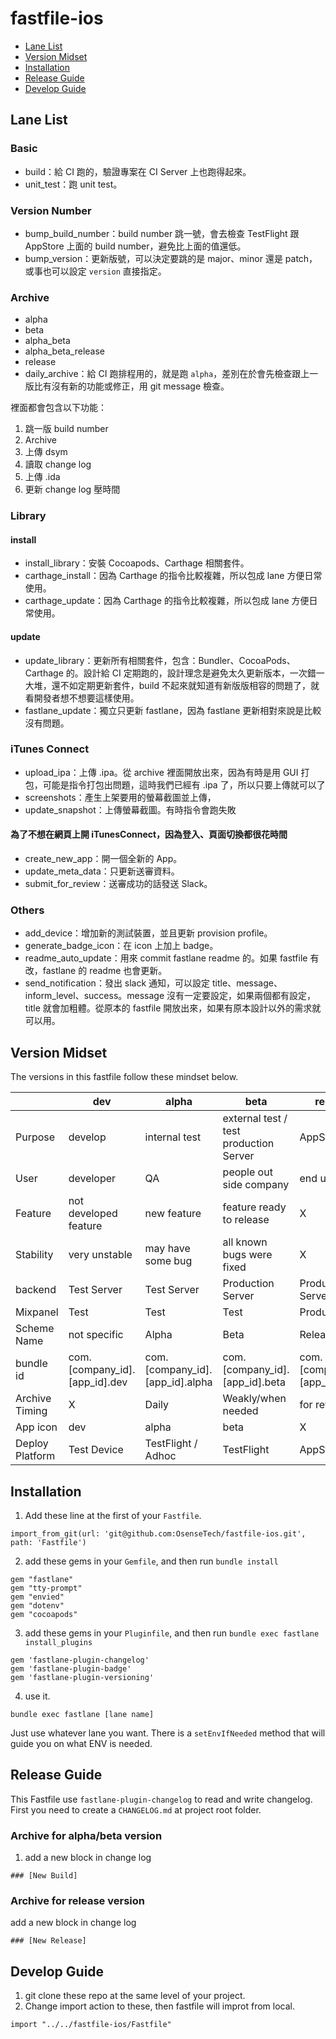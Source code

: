 # fastfile-ios

- [Lane List](#lane-list)
- [Version Midset](#version-midset)
- [Installation](#installation)
- [Release Guide](#release-guide)
- [Develop Guide](#develop-guide)

## Lane List
### Basic
- build：給 CI 跑的，驗證專案在 CI Server 上也跑得起來。
- unit_test：跑 unit test。

### Version Number
- bump_build_number：build number 跳一號，會去檢查 TestFlight 跟 AppStore 上面的 build number，避免比上面的值還低。
- bump_version：更新版號，可以決定要跳的是 major、minor 還是 patch，或事也可以設定 `version` 直接指定。

### Archive
- alpha
- beta
- alpha_beta
- alpha_beta_release
- release
- daily_archive：給 CI 跑排程用的，就是跑 `alpha`，差別在於會先檢查跟上一版比有沒有新的功能或修正，用 git message 檢查。

裡面都會包含以下功能：
1. 跳一版 build number
2. Archive
3. 上傳 dsym
3. 讀取 change log
4. 上傳 .ida
5. 更新 change log 壓時間

### Library
#### install 
- install_library：安裝 Cocoapods、Carthage 相關套件。
- carthage_install：因為 Carthage 的指令比較複雜，所以包成 lane 方便日常使用。
- carthage_update：因為 Carthage 的指令比較複雜，所以包成 lane 方便日常使用。

#### update
- update_library：更新所有相關套件，包含：Bundler、CocoaPods、Carthage 的。設計給 CI 定期跑的，設計理念是避免太久更新版本，一次錯一大堆，還不如定期更新套件，build 不起來就知道有新版版相容的問題了，就看開發者想不想要這樣使用。
- fastlane_update：獨立只更新 fastlane，因為 fastlane 更新相對來說是比較沒有問題。

### iTunes Connect
- upload_ipa：上傳 .ipa。從 archive 裡面開放出來，因為有時是用 GUI 打包，可能是指令打包出問題，這時我們已經有 .ipa 了，所以只要上傳就可以了
- screenshots：產生上架要用的螢幕截圖並上傳，
- update_snapshot：上傳螢幕截圖。有時指令會跑失敗

#### 為了不想在網頁上開 iTunesConnect，因為登入、頁面切換都很花時間
- create_new_app：開一個全新的 App。
- update_meta_data：只更新送審資料。
- submit_for_review：送審成功的話發送 Slack。

### Others
- add_device：增加新的測試裝置，並且更新 provision profile。
- generate_badge_icon：在 icon 上加上 badge。
- readme_auto_update：用來 commit fastlane readme 的。如果 fastfile 有改，fastlane 的 readme 也會更新。
- send_notification：發出 slack 通知，可以設定 title、message、inform_level、success。message 沒有一定要設定，如果兩個都有設定，title 就會加粗體。從原本的 fastfile 開放出來，如果有原本設計以外的需求就可以用。


## Version Midset

The versions in this fastfile follow these mindset below.

|                 | dev                           | alpha                           | beta                                   | release                       |
|-----------------|-------------------------------|---------------------------------|----------------------------------------|-------------------------------|
| Purpose         | develop                       | internal test                   | external test / test production Server | AppStore                      |
| User            | developer                     | QA                              | people out side company                | end user                      |
| Feature         | not developed feature         | new feature                     | feature ready to release               | X                             |
| Stability       | very unstable                 | may have some bug               | all known bugs were fixed              | X                             |
| backend         | Test Server                   | Test Server                     | Production Server                      | Production Server             |
| Mixpanel        | Test                          | Test                            | Test                                   | Production                    |
| Scheme Name     | not specific                  | Alpha                           | Beta                                   | Release                       |
| bundle id       | com.[company_id].[app_id].dev | com.[company_id].[app_id].alpha | com.[company_id].[app_id].beta         | com.[company_id].[app_id].dev |
| Archive Timing  | X                             | Daily                           | Weakly/when needed                     | for review                    |
| App icon        | dev                           | alpha                           | beta                                   | X                             |
| Deploy Platform | Test Device                   | TestFlight / Adhoc              | TestFlight                             | AppStore                      |


## Installation

1. Add these line at the first of your `Fastfile`.

```
import_from_git(url: 'git@github.com:OsenseTech/fastfile-ios.git', path: 'Fastfile')
```

2. add these gems in your `Gemfile`, and then run `bundle install`

```
gem "fastlane"
gem "tty-prompt"
gem "envied"
gem "dotenv"
gem "cocoapods"
```

3. add these gems in your `Pluginfile`, and then run `bundle exec fastlane install_plugins`

```
gem 'fastlane-plugin-changelog'
gem 'fastlane-plugin-badge'
gem 'fastlane-plugin-versioning'
```

4. use it.

```
bundle exec fastlane [lane name]
```
Just use whatever lane you want. There is a `setEnvIfNeeded` method that will guide you on what ENV is needed.


## Release Guide

This Fastfile use `fastlane-plugin-changelog` to read and write changelog. First you need to create a `CHANGELOG.md` at project root folder.

### Archive for alpha/beta version

1. add a new block in change log

```
### [New Build]
```

### Archive for release version

add a new block in change log

```
### [New Release]
```


## Develop Guide


1. git clone these repo at the same level of your project.
2. Change import action to these, then fastfile will improt from local.
 
```
import "../../fastfile-ios/Fastfile"
```
